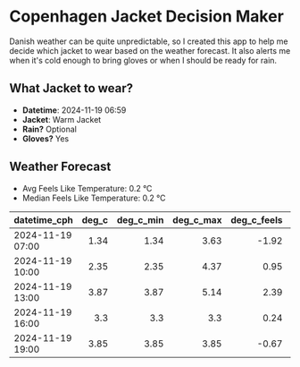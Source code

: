 
# Copenhagen Jacket Decision Maker

Danish weather can be quite unpredictable, so I created this app to help me decide which jacket to wear based on the weather forecast. 
It also alerts me when it's cold enough to bring gloves or when I should be ready for rain.

## What Jacket to wear?

- **Datetime**: 2024-11-19 06:59
- **Jacket**: Warm Jacket
- **Rain?** Optional
- **Gloves?** Yes

## Weather Forecast
- Avg Feels Like Temperature: 0.2 °C
- Median Feels Like Temperature: 0.2 °C

| datetime_cph     |   deg_c |   deg_c_min |   deg_c_max |   deg_c_feels | weather   | wind   | rain   |
|:-----------------|--------:|------------:|------------:|--------------:|:----------|:-------|:-------|
| 2024-11-19 07:00 |    1.34 |        1.34 |        3.63 |         -1.92 | Clouds    | Low    | None   |
| 2024-11-19 10:00 |    2.35 |        2.35 |        4.37 |          0.95 | Clouds    | Low    | None   |
| 2024-11-19 13:00 |    3.87 |        3.87 |        5.14 |          2.39 | Rain      | Low    | Low    |
| 2024-11-19 16:00 |    3.3  |        3.3  |        3.3  |          0.24 | Rain      | Low    | Low    |
| 2024-11-19 19:00 |    3.85 |        3.85 |        3.85 |         -0.67 | Snow      | Medium | None   |
        